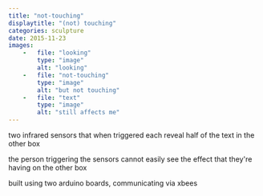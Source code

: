 ```yaml
---
title: "not-touching"
displaytitle: "(not) touching"
categories: sculpture
date: 2015-11-23
images:
    -   file: "looking"
        type: "image"
        alt: "looking"
    -   file: "not-touching"
        type: "image"
        alt: "but not touching"
    -   file: "text"
        type: "image"
        alt: "still affects me"
---
```

two infrared sensors that when triggered each reveal half of the text
in the other box

the person triggering the sensors cannot easily see the effect
that they're having on the other box

built using two arduino boards, communicating via xbees